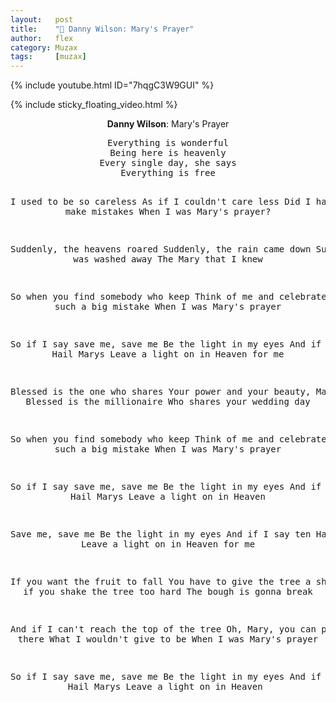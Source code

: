 ```yaml
---
layout:   post
title:    "🎵 Danny Wilson: Mary's Prayer"
author:   flex
category: Muzax
tags:     [muzax]
---
```


{% include youtube.html ID="7hqgC3W9GUI" %}

<!-- break -->

{% include sticky_floating_video.html %}

<div id="lyrics"><div class="lyricsheader"><p><center><b>Danny Wilson</b>: Mary's Prayer</center></p></div>

<center><pre>
Everything is wonderful
Being here is heavenly
Every single day, she says
Everything is free

I used to be so careless
As if I couldn't care less
Did I have to make mistakes
When I was Mary's prayer?

Suddenly, the heavens roared
Suddenly, the rain came down
Suddenly was washed away
The Mary that I knew

So when you find somebody who keep
Think of me and celebrate
I made such a big mistake
When I was Mary's prayer

So if I say save me, save me
Be the light in my eyes
And if I say ten Hail Marys
Leave a light on in Heaven for me

Blessed is the one who shares
Your power and your beauty, Mary
Blessed is the millionaire
Who shares your wedding day

So when you find somebody who keep
Think of me and celebrate
I made such a big mistake
When I was Mary's prayer

So if I say save me, save me
Be the light in my eyes
And if I say ten Hail Marys
Leave a light on in Heaven

Save me, save me
Be the light in my eyes
And if I say ten Hail Marys
Leave a light on in Heaven for me

If you want the fruit to fall
You have to give the tree a shake
But if you shake the tree too hard
The bough is gonna break

And if I can't reach the top of the tree
Oh, Mary, you can pull me up there
What I wouldn't give to be
When I was Mary's prayer

So if I say save me, save me
Be the light in my eyes
And if I say ten Hail Marys
Leave a light on in Heaven
</pre></center></div>